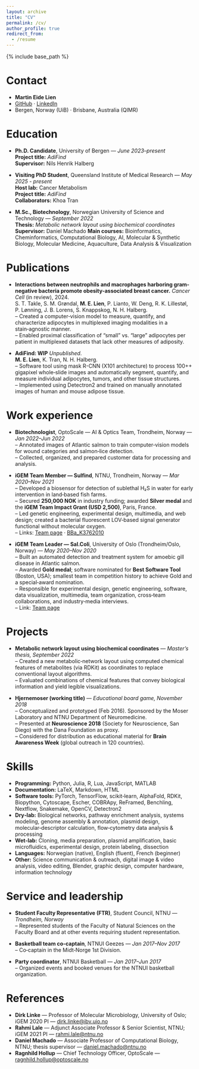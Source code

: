 ```yaml
---
layout: archive
title: "CV"
permalink: /cv/
author_profile: true
redirect_from:
  - /resume
---
```


{% include base_path %}

Contact
======
* **Martin Eide Lien**
* [GitHub](https://github.com/meidelien) · [LinkedIn](https://www.linkedin.com/in/martin-lien-1a355650)
*  Bergen, Norway (UiB) · Brisbane, Australia (QIMR) 
 

Education
======
* **Ph.D. Candidate**, University of Bergen — *June 2023–present*  
  **Project title:** *AdiFind*  
  **Supervisor:** Nils Henrik Halberg

* **Visiting PhD Student**, Queensland Institute of Medical Research  — *May 2025 - present*  
  **Host lab:** Cancer Metabolism   
  **Project title:** *AdiFind*  
  **Collaborators:** Khoa Tran

* **M.Sc., Biotechnology**, Norwegian University of Science and Technology — *September 2022*  
  **Thesis:** *Metabolic network layout using biochemical coordinates*  
    **Supervisor:** Daniel Machado
  **Main courses:** Bioinformatics, Cheminformatics, Computational Biology, AI, Molecular & Synthetic Biology, Molecular Medicine, Aquaculture, Data Analysis & Visualization

Publications
======
* **Interactions between neutrophils and macrophages harboring gram-negative bacteria promote obesity-associated breast cancer.** *Cancer Cell* (in review), 2024.  
  S. T. Takle, S. M. Grøndal, **M. E. Lien**, P. Lianto, W. Deng, R. K. Lillestøl, P. Lønning, J. B. Lorens, S. Knappskog, N. H. Halberg.  
  – Created a computer‑vision model to measure, quantify, and characterize adipocytes in multiplexed imaging modalities in a stain‑agnostic manner.  
  – Enabled proximal classification of “small” vs. “large” adipocytes per patient in multiplexed datasets that lack other measures of adiposity.

* **AdiFind: WIP** *Unpublished*.  
  **M. E. Lien**, K. Tran, N. H. Halberg.  
  – Software tool using mask R-CNN (X101 architecture) to process 100++ gigapixel whole‑slide images and automatically segment, quantify, and measure individual adipocytes, tumors, and other tissue structures.  
  – Implemented using Detectron2 and trained on manually annotated images of human and mouse adipose tissue. 

Work experience
======
* **Biotechnologist**, OptoScale — AI & Optics Team, Trondheim, Norway — *Jan 2022–Jun 2022*  
  – Annotated images of Atlantic salmon to train computer‑vision models for wound categories and salmon‑lice detection.  
  – Collected, organized, and prepared customer data for processing and analysis.

* **iGEM Team Member — Sulfind**, NTNU, Trondheim, Norway — *Mar 2020–Nov 2021*  
  – Developed a biosensor for detection of sublethal H₂S in water for early intervention in land‑based fish farms.  
  – Secured **250,000 NOK** in industry funding; awarded **Silver medal** and the **iGEM Team Impact Grant (USD 2,500)**, Paris, France.  
  – Led genetic engineering, experimental design, multimedia, and web design; created a bacterial fluorescent LOV‑based signal generator functional without molecular oxygen.  
  – Links: [Team page](https://2021.igem.org/Team:NTNU-Trondheim) · [BBa_K3762010](http://parts.igem.org/Part:BBa_K3762010)

* **iGEM Team Leader — Sal.Coli**, University of Oslo (Trondheim/Oslo, Norway) — *May 2020–Nov 2020*  
  – Built an automated detection and treatment system for amoebic gill disease in Atlantic salmon.  
  – Awarded **Gold medal**; software nominated for **Best Software Tool** (Boston, USA); smallest team in competition history to achieve Gold and a special‑award nomination.  
  – Responsible for experimental design, genetic engineering, software, data visualization, multimedia, team organization, cross‑team collaborations, and industry‑media interviews.  
  – Link: [Team page](https://2020.igem.org/Team:UiOslo_Norway)

Projects
======
* **Metabolic network layout using biochemical coordinates** — *Master’s thesis, September 2022*  
  – Created a new metabolic‑network layout using computed chemical features of metabolites (via RDKit) as coordinates to replace conventional layout algorithms.  
  – Evaluated combinations of chemical features that convey biological information and yield legible visualizations.

* **Hjernemoser (working title)** — *Educational board game, November 2018*  
  – Conceptualized and prototyped (Feb 2016). Sponsored by the Moser Laboratory and NTNU Department of Neuromedicine.  
  – Presented at **Neuroscience 2018** (Society for Neuroscience, San Diego) with the Dana Foundation as proxy.  
  – Considered for distribution as educational material for **Brain Awareness Week** (global outreach in 120 countries).


Skills
======
* **Programming:** Python, Julia, R, Lua, JavaScript, MATLAB  
* **Documentation:** LaTeX, Markdown, HTML  
* **Software tools:** PyTorch, TensorFlow, scikit‑learn, AlphaFold, RDKit, Biopython, Cytoscape, Escher, COBRApy, ReFramed, Benchling, Nextflow, Snakemake, OpenCV, Detectron2  
* **Dry‑lab:** Biological networks, pathway enrichment analysis, systems modeling, genome assembly & annotation, plasmid design, molecular‑descriptor calculation, flow‑cytometry data analysis & processing 
* **Wet‑lab:** Cloning, media preparation, plasmid amplification, basic microfluidics, experimental design, protein labeling, dissection  
* **Languages:** Norwegian (native), English (fluent), French (beginner)  
* **Other:** Science communication & outreach, digital image & video analysis, video editing, Blender, graphic design, computer hardware, information technology

Service and leadership
======
* **Student Faculty Representative (FTR)**, Student Council, NTNU — *Trondheim, Norway*  
  – Represented students of the Faculty of Natural Sciences on the Faculty Board and at other events requiring student representation.

* **Basketball team co‑captain**, NTNUI Geezes — *Jan 2017–Nov 2017*  
  – Co‑captain in the Midt‑Norge 1st Division.

* **Party coordinator**, NTNUI Basketball — *Jan 2017–Jun 2017*  
  – Organized events and booked venues for the NTNUI basketball organization.

References
======
* **Dirk Linke** — Professor of Molecular Microbiology, University of Oslo; iGEM 2020 PI — <dirk.linke@ibv.uio.no>  
* **Rahmi Lale** — Adjunct Associate Professor & Senior Scientist, NTNU; iGEM 2021 PI — <rahmi.lale@ntnu.no>  
* **Daniel Machado** — Associate Professor of Computational Biology, NTNU; thesis supervisor — <daniel.machado@ntnu.no>  
* **Ragnhild Hollup** — Chief Technology Officer, OptoScale — <ragnhild.hollup@optoscale.no>